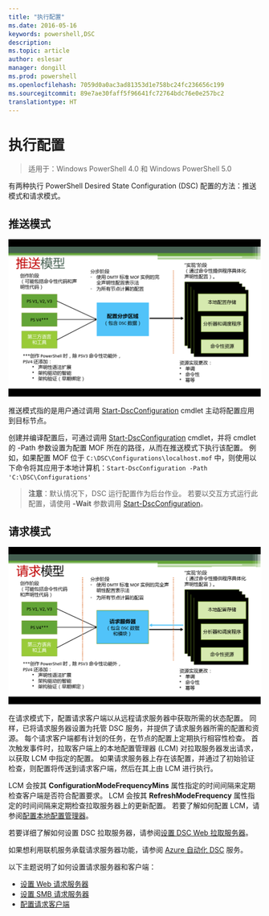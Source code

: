 ```yaml
---
title: "执行配置"
ms.date: 2016-05-16
keywords: powershell,DSC
description: 
ms.topic: article
author: eslesar
manager: dongill
ms.prod: powershell
ms.openlocfilehash: 7059d0a0ac3ad81353d1e758bc24fc236656c199
ms.sourcegitcommit: 89e7ae30faff5f96641fc72764bdc76e0e257bc2
translationtype: HT
---
```

# <a name="enacting-configurations"></a>执行配置

>适用于：Windows PowerShell 4.0 和 Windows PowerShell 5.0

有两种执行 PowerShell Desired State Configuration (DSC) 配置的方法：推送模式和请求模式。

## <a name="push-mode"></a>推送模式

![推送模式](images/Push.png "推送模式的工作原理")

推送模式指的是用户通过调用 [Start-DscConfiguration](https://technet.microsoft.com/en-us/library/dn521623.aspx) cmdlet 主动将配置应用到目标节点。

创建并编译配置后，可通过调用 [Start-DscConfiguration](https://technet.microsoft.com/en-us/library/dn521623.aspx) cmdlet，并将 cmdlet 的 -Path 参数设置为配置 MOF 所在的路径，从而在推送模式下执行该配置。 例如，如果配置 MOF 位于 `C:\DSC\Configurations\localhost.mof` 中，则使用以下命令将其应用于本地计算机：`Start-DscConfiguration -Path 'C:\DSC\Configurations'`

> __注意__：默认情况下，DSC 运行配置作为后台作业。 若要以交互方式运行此配置，请使用 __-Wait__ 参数调用 [Start-DscConfiguration](https://technet.microsoft.com/library/dn521623.aspx)。


## <a name="pull-mode"></a>请求模式

![拉取模式](images/Pull.png "拉取模式的工作原理")

在请求模式下，配置请求客户端以从远程请求服务器中获取所需的状态配置。 同样，已将请求服务器设置为托管 DSC 服务，并提供了请求服务器所需的配置和资源。 每个请求客户端都有计划的任务，在节点的配置上定期执行相容性检查。 首次触发事件时，拉取客户端上的本地配置管理器 (LCM) 对拉取服务器发出请求，以获取 LCM 中指定的配置。 如果请求服务器上存在该配置，并通过了初始验证检查，则配置将传送到请求客户端，然后在其上由 LCM 进行执行。

LCM 会按其 **ConfigurationModeFrequencyMins** 属性指定的时间间隔来定期检查客户端是否符合配置要求。 LCM 会按其 **RefreshModeFrequency** 属性指定的时间间隔来定期检查拉取服务器上的更新配置。 若要了解如何配置 LCM，请参阅[配置本地配置管理器](metaConfig.md)。

若要详细了解如何设置 DSC 拉取服务器，请参阅[设置 DSC Web 拉取服务器](pullServer.md)。

如果想利用联机服务承载请求服务器功能，请参阅 [Azure 自动化 DSC](https://azure.microsoft.com/en-us/documentation/articles/automation-dsc-overview/) 服务。

以下主题说明了如何设置请求服务器和客户端：

- [设置 Web 请求服务器](pullServer.md)
- [设置 SMB 请求服务器](pullServerSMB.md)
- [配置请求客户端](pullClientConfigID.md)

